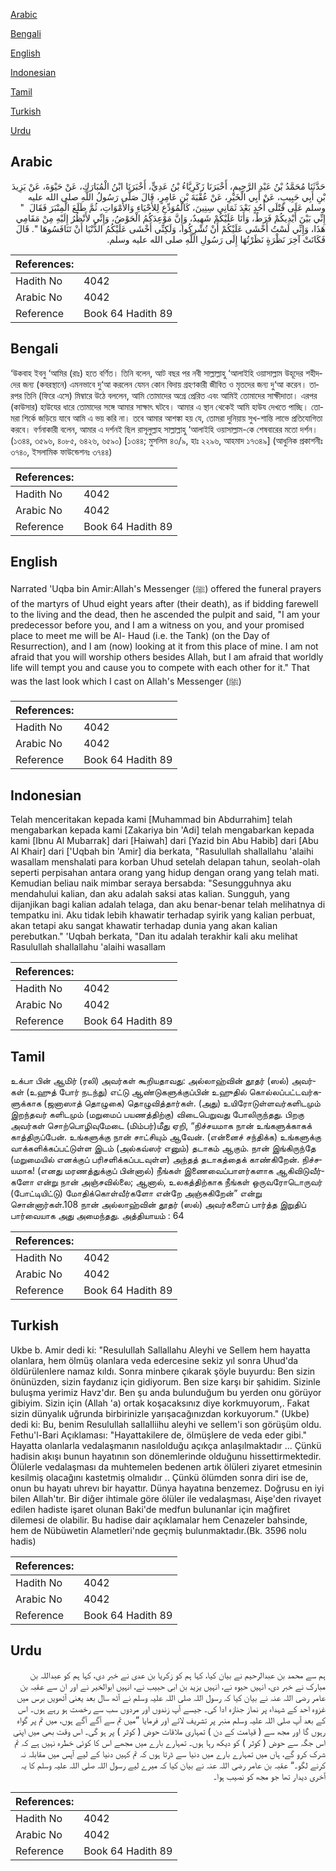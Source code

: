 [Arabic](#arabic)

[Bengali](#bengali)

[English](#english)

[Indonesian](#indonesian)

[Tamil](#tamil)

[Turkish](#turkish)

[Urdu](#urdu)

## Arabic


<div dir="rtl" lang="ar" style={{fontSize:'larger',backgroundColor:'#f8f9fa',padding:20}}>
حَدَّثَنَا مُحَمَّدُ بْنُ عَبْدِ الرَّحِيمِ، أَخْبَرَنَا زَكَرِيَّاءُ بْنُ عَدِيٍّ، أَخْبَرَنَا ابْنُ الْمُبَارَكِ، عَنْ حَيْوَةَ، عَنْ يَزِيدَ بْنِ أَبِي حَبِيبٍ، عَنْ أَبِي الْخَيْرِ، عَنْ عُقْبَةَ بْنِ عَامِرٍ، قَالَ صَلَّى رَسُولُ اللَّهِ صلى الله عليه وسلم عَلَى قَتْلَى أُحُدٍ بَعْدَ ثَمَانِي سِنِينَ، كَالْمُوَدِّعِ لِلأَحْيَاءِ وَالأَمْوَاتِ، ثُمَّ طَلَعَ الْمِنْبَرَ فَقَالَ ‏ "‏ إِنِّي بَيْنَ أَيْدِيكُمْ فَرَطٌ، وَأَنَا عَلَيْكُمْ شَهِيدٌ، وَإِنَّ مَوْعِدَكُمُ الْحَوْضُ، وَإِنِّي لأَنْظُرُ إِلَيْهِ مِنْ مَقَامِي هَذَا، وَإِنِّي لَسْتُ أَخْشَى عَلَيْكُمْ أَنْ تُشْرِكُوا، وَلَكِنِّي أَخْشَى عَلَيْكُمُ الدُّنْيَا أَنْ تَنَافَسُوهَا ‏"‏‏.‏ قَالَ فَكَانَتْ آخِرَ نَظْرَةٍ نَظَرْتُهَا إِلَى رَسُولِ اللَّهِ صلى الله عليه وسلم‏.‏
</div>
<div style={{backgroundColor:'#f8f9fa',padding:20, marginBottom: 10}}><table> <thead> <tr> <th>References:</th> <th></th> </tr> </thead> <tbody><tr><td>Hadith No</td><td>4042</td></tr><tr><td>Arabic No</td><td>4042</td></tr><tr><td>Reference</td><td>Book 64 Hadith 89</td></tr></tbody></table></div>

## Bengali


<div dir="ltr" lang="bn" style={{fontSize:'larger',backgroundColor:'#f8f9fa',padding:20}}>
‘উকবাহ ইবনু ‘আমির (রাঃ) হতে বর্ণিত। তিনি বলেন, আট বছর পর নবী সাল্লাল্লাহু ‘আলাইহি ওয়াসাল্লাম উহূদের শহীদদের জন্য (কবরস্থানে) এমনভাবে দু‘আ করলেন যেমন কোন বিদায় গ্রহণকারী জীবিত ও মৃতদের জন্য দু‘আ করেন। তারপর তিনি (ফিরে এসে) মিম্বারে উঠে বললেন, আমি তোমাদের অগ্রে প্রেরিত এবং আমিই তোমাদের সাক্ষীদাতা। এরপর (কাউসার) হাউযের ধারে তোমাদের সঙ্গে আমার সাক্ষাৎ ঘটবে। আমার এ স্থান থেকেই আমি হাউয দেখতে পাচ্ছি। তোমরা শির্কে জড়িয়ে যাবে আমি এ ভয় করি না। তবে আমার আশঙ্কা হয় যে, তোমরা দুনিয়ায় সুখ-শান্তি লাভে প্রতিযোগিতা করবে। বর্ণনাকারী বলেন, আমার এ দর্শনই ছিল রাসূলুল্লাহ সাল্লাল্লাহু ‘আলাইহি ওয়াসাল্লাম-কে শেষবারের মতো দর্শন। (১৩৪৪, ৩৫৯৬, ৪০৮৫, ৬৪২৬, ৬৫৯০) [১৩৪৪; মুসলিম ৪৩/৯, হাঃ ২২৯৬, আহমাদ ১৭৩৪৯] (আধুনিক প্রকাশনীঃ ৩৭৪০, ইসলামিক ফাউন্ডেশনঃ ৩৭৪৪)
</div>
<div style={{backgroundColor:'#f8f9fa',padding:20, marginBottom: 10}}><table> <thead> <tr> <th>References:</th> <th></th> </tr> </thead> <tbody><tr><td>Hadith No</td><td>4042</td></tr><tr><td>Arabic No</td><td>4042</td></tr><tr><td>Reference</td><td>Book 64 Hadith 89</td></tr></tbody></table></div>

## English


<div dir="ltr" lang="en" style={{fontSize:'larger',backgroundColor:'#f8f9fa',padding:20}}>
Narrated 'Uqba bin Amir:Allah's Messenger (ﷺ) offered the funeral prayers of the martyrs of Uhud eight years after (their death), as if bidding farewell to the living and the dead, then he ascended the pulpit and said, "I am your predecessor before you, and I am a witness on you, and your promised place to meet me will be Al- Haud (i.e. the Tank) (on the Day of Resurrection), and I am (now) looking at it from this place of mine. I am not afraid that you will worship others besides Allah, but I am afraid that worldly life will tempt you and cause you to compete with each other for it." That was the last look which I cast on Allah's Messenger (ﷺ)
</div>
<div style={{backgroundColor:'#f8f9fa',padding:20, marginBottom: 10}}><table> <thead> <tr> <th>References:</th> <th></th> </tr> </thead> <tbody><tr><td>Hadith No</td><td>4042</td></tr><tr><td>Arabic No</td><td>4042</td></tr><tr><td>Reference</td><td>Book 64 Hadith 89</td></tr></tbody></table></div>

## Indonesian


<div dir="ltr" lang="id" style={{fontSize:'larger',backgroundColor:'#f8f9fa',padding:20}}>
Telah menceritakan kepada kami [Muhammad bin Abdurrahim] telah mengabarkan kepada kami [Zakariya bin 'Adi] telah mengabarkan kepada kami [Ibnu Al Mubarrak] dari [Haiwah] dari [Yazid bin Abu Habib] dari [Abu Al Khair] dari ['Uqbah bin 'Amir] dia berkata, "Rasulullah shallallahu 'alaihi wasallam menshalati para korban Uhud setelah delapan tahun, seolah-olah seperti perpisahan antara orang yang hidup dengan orang yang telah mati. Kemudian beliau naik mimbar seraya bersabda: "Sesungguhnya aku mendahului kalian, dan aku adalah saksi atas kalian. Sungguh, yang dijanjikan bagi kalian adalah telaga, dan aku benar-benar telah melihatnya di tempatku ini. Aku tidak lebih khawatir terhadap syirik yang kalian perbuat, akan tetapi aku sangat khawatir terhadap dunia yang akan kalian perebutkan." 'Uqbah berkata, "Dan itu adalah terakhir kali aku melihat Rasulullah shallallahu 'alaihi wasallam
</div>
<div style={{backgroundColor:'#f8f9fa',padding:20, marginBottom: 10}}><table> <thead> <tr> <th>References:</th> <th></th> </tr> </thead> <tbody><tr><td>Hadith No</td><td>4042</td></tr><tr><td>Arabic No</td><td>4042</td></tr><tr><td>Reference</td><td>Book 64 Hadith 89</td></tr></tbody></table></div>

## Tamil


<div dir="ltr" lang="ta" style={{fontSize:'larger',backgroundColor:'#f8f9fa',padding:20}}>
உக்பா பின் ஆமிர் (ரலி) அவர்கள் கூறியதாவது: அல்லாஹ்வின் தூதர் (ஸல்) அவர்கள் (உஹுத் போர் நடந்து) எட்டு ஆண்டுகளுக்குப்பின் உஹுதில் கொல்லப்பட்டவர்களுக்காக (ஜனாஸாத் தொழுகை) தொழுவித்தார்கள். (அது) உயிரோடுள்ளவர்களிடமும் இறந்தவர் களிடமும் (மறுமைப் பயணத்திற்கு) விடைபெறுவது போலிருந்தது. பிறகு அவர்கள் சொற்பொழிவுமேடை (மிம்பர்)மீது ஏறி, “நிச்சயமாக நான் உங்களுக்காகக் காத்திருப்பேன். உங்களுக்கு நான் சாட்சியும் ஆவேன். (என்னைச் சந்திக்க) உங்களுக்கு வாக்களிக்கப்பட்டுள்ள இடம் (அல்கவ்ஸர் எனும்) தடாகம் ஆகும். நான் இங்கிருந்தே (மறுமையில் எனக்குப் பரிசளிக்கப்படவுள்ள) அந்தத் தடாகத்தைக் காண்கிறேன். நிச்சயமாக! (எனது மரணத்துக்குப் பின்னால்) நீங்கள் இணைவைப்பாளர்களாக ஆகிவிடுவீர்களோ என்று நான் அஞ்சவில்லை; ஆனால், உலகத்திற்காக நீங்கள் ஒருவரோடொருவர் (போட்டியிட்டு) மோதிக்கொள்வீர்களோ என்றே அஞ்சுகிறேன்” என்று சொன்னார்கள்.108 நான் அல்லாஹ்வின் தூதர் (ஸல்) அவர்களைப் பார்த்த இறுதிப் பார்வையாக அது அமைந்தது. அத்தியாயம் : 64
</div>
<div style={{backgroundColor:'#f8f9fa',padding:20, marginBottom: 10}}><table> <thead> <tr> <th>References:</th> <th></th> </tr> </thead> <tbody><tr><td>Hadith No</td><td>4042</td></tr><tr><td>Arabic No</td><td>4042</td></tr><tr><td>Reference</td><td>Book 64 Hadith 89</td></tr></tbody></table></div>

## Turkish


<div dir="ltr" lang="tr" style={{fontSize:'larger',backgroundColor:'#f8f9fa',padding:20}}>
Ukbe b. Amir dedi ki: "Resulullah Sallallahu Aleyhi ve Sellem hem hayatta olanlara, hem ölmüş olanlara veda edercesine sekiz yıl sonra Uhud'da öldürülenIere namaz kıldı. Sonra minbere çıkarak şöyle buyurdu: Ben sizin önünüzden, sizin faydanız için gidiyorum. Ben size karşı bir şahidim. Sizinle buluşma yerimiz Havz'dır. Ben şu anda bulunduğum bu yerden onu görüyor gibiyim. Sizin için (Allah 'a) ortak koşacaksınız diye korkmuyorum,. Fakat sizin dünyalık uğrunda birbirinizle yarışacağınızdan korkuyorum." (Ukbe) dedi ki: Bu, benim Resulullah saIlaIliihu aleyhi ve seIlem'i son görüşüm oldu. Fethu'l-Bari Açıklaması: "Hayattakilere de, ölmüşlere de veda eder gibi." Hayatta olanlarla vedalaşmanın nasılolduğu açıkça anlaşılmaktadır ... Çünkü hadisin akışı bunun hayatının son dönemlerinde olduğunu hissettirmektedir. Ölülerle vedalaşması da muhtemelen bedenen artık ölüleri ziyaret etmesinin kesilmiş olacağını kastetmiş olmalıdır .. Çünkü ölümden sonra diri ise de, onun bu hayatı uhrevı bir hayattır. Dünya hayatına benzemez. Doğrusu en iyi bilen Allah'tır. Bir diğer ihtimale göre ölüler ile vedalaşması, Aişe'den rivayet edilen hadiste işaret olunan Baki'de medfun bulunanlar için mağfiret dilemesi de olabilir. Bu hadise dair açıklamalar hem Cenazeler bahsinde, hem de Nübüwetin Alametleri'nde geçmiş bulunmaktadır.(Bk. 3596 nolu hadis)
</div>
<div style={{backgroundColor:'#f8f9fa',padding:20, marginBottom: 10}}><table> <thead> <tr> <th>References:</th> <th></th> </tr> </thead> <tbody><tr><td>Hadith No</td><td>4042</td></tr><tr><td>Arabic No</td><td>4042</td></tr><tr><td>Reference</td><td>Book 64 Hadith 89</td></tr></tbody></table></div>

## Urdu


<div dir="rtl" lang="ur" style={{fontSize:'larger',backgroundColor:'#f8f9fa',padding:20}}>
ہم سے محمد بن عبدالرحیم نے بیان کیا، کہا ہم کو زکریا بن عدی نے خبر دی، کہا ہم کو عبداللہ بن مبارک نے خبر دی، انہیں حیوہ نے، انہیں یزید بن ابی حبیب نے، انہیں ابوالخیر نے اور ان سے عقبہ بن عامر رضی اللہ عنہ نے بیان کیا کہ رسول اللہ صلی اللہ علیہ وسلم نے آٹھ سال بعد یعنی آٹھویں برس میں غزوہ احد کے شہداء پر نماز جنازہ ادا کی۔ جیسے آپ زندوں اور مردوں سب سے رخصت ہو رہے ہوں۔ اس کے بعد آپ صلی اللہ علیہ وسلم منبر پر تشریف لائے اور فرمایا ”میں تم سے آگے آگے ہوں، میں تم پر گواہ رہوں گا اور مجھ سے ( قیامت کے دن ) تمہاری ملاقات حوض ( کوثر ) پر ہو گی۔ اس وقت بھی میں اپنی اس جگہ سے حوض ( کوثر ) کو دیکھ رہا ہوں۔ تمہارے بارے میں مجھے اس کا کوئی خطرہ نہیں ہے کہ تم شرک کرو گے، ہاں میں تمہارے بارے میں دنیا سے ڈرتا ہوں کہ تم کہیں دنیا کے لیے آپس میں مقابلہ نہ کرنے لگو۔“ عقبہ بن عامر رضی اللہ عنہ نے بیان کیا کہ میرے لیے رسول اللہ صلی اللہ علیہ وسلم کا یہ آخری دیدار تھا جو مجھ کو نصیب ہوا۔
</div>
<div style={{backgroundColor:'#f8f9fa',padding:20, marginBottom: 10}}><table> <thead> <tr> <th>References:</th> <th></th> </tr> </thead> <tbody><tr><td>Hadith No</td><td>4042</td></tr><tr><td>Arabic No</td><td>4042</td></tr><tr><td>Reference</td><td>Book 64 Hadith 89</td></tr></tbody></table></div>